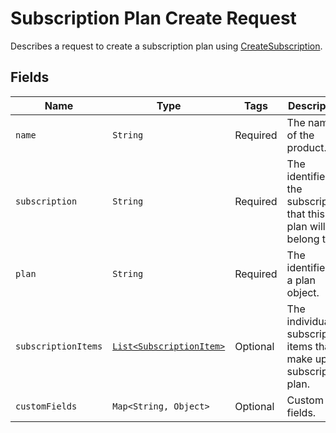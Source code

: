 
# Subscription Plan Create Request

Describes a request to create a subscription plan using [CreateSubscription](/doc/subscription-api.md#create-subscription).

## Fields

| Name | Type | Tags | Description | Getter |
|  --- | --- | --- | --- | --- |
| `name` | `String` | Required | The name of the product. | `String getName()` |
| `subscription` | `String` | Required | The identifier of the subscription that this plan will belong to. | `String getSubscription()` |
| `plan` | `String` | Required | The identifier of a plan object. | `String getPlan()` |
| `subscriptionItems` | [`List<SubscriptionItem>`](/doc/models/subscription-item-create-request.md) | Optional | The individual subscription items that make up the subscription plan. | `List<SubscriptionItem> getItems()` |
| `customFields` | `Map<String, Object>` | Optional | Custom fields. | `Map<String, Object> getCustomFields()`|
